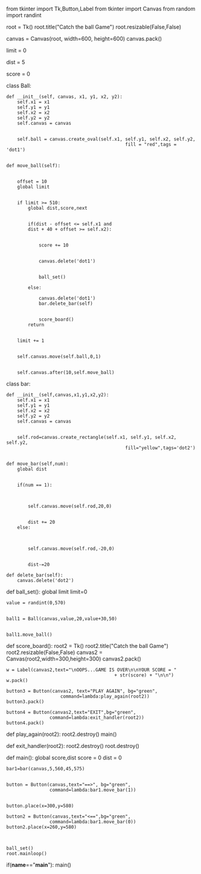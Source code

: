 from tkinter import Tk,Button,Label
from tkinter import Canvas
from random import randint


root = Tk()
root.title("Catch the ball Game")
root.resizable(False,False)


canvas = Canvas(root, width=600, height=600)
canvas.pack()


limit = 0


dist = 5


score = 0


class Ball:
	
	
	def __init__(self, canvas, x1, y1, x2, y2):
		self.x1 = x1
		self.y1 = y1
		self.x2 = x2
		self.y2 = y2
		self.canvas = canvas
		
		
		self.ball = canvas.create_oval(self.x1, self.y1, self.x2, self.y2,
												fill = "red",tags = 'dot1')
	
	
	def move_ball(self):
		
		
		offset = 10
		global limit
		
		
		if limit >= 510:
			global dist,score,next
			
			
			if(dist - offset <= self.x1 and
			dist + 40 + offset >= self.x2):
					
				
				score += 10
				
				
				canvas.delete('dot1')
				
				
				ball_set()
				
			else:
				
				canvas.delete('dot1')
				bar.delete_bar(self)
				
				
				score_board()
			return
			
		
		limit += 1
		
		
		self.canvas.move(self.ball,0,1)
		
		
		self.canvas.after(10,self.move_ball)
		
		
class bar:
	
	
	def __init__(self,canvas,x1,y1,x2,y2):
		self.x1 = x1
		self.y1 = y1
		self.x2 = x2
		self.y2 = y2
		self.canvas = canvas
		
		
		self.rod=canvas.create_rectangle(self.x1, self.y1, self.x2, self.y2,
												fill="yellow",tags='dot2')
	
	
	def move_bar(self,num):
		global dist
		
		
		if(num == 1):
			
			
			
			self.canvas.move(self.rod,20,0)
			
			
			dist += 20
		else:
			
			
			
			self.canvas.move(self.rod,-20,0)
			
			
			dist-=20
	
	def delete_bar(self):
		canvas.delete('dot2')
		


def ball_set():
	global limit
	limit=0
	
	
		
	value = randint(0,570)
	
	
	ball1 = Ball(canvas,value,20,value+30,50)
	
	
	ball1.move_ball()


def score_board():
	root2 = Tk()
	root2.title("Catch the ball Game")
	root2.resizable(False,False)
	canvas2 = Canvas(root2,width=300,height=300)
	canvas2.pack()
	
	w = Label(canvas2,text="\nOOPS...GAME IS OVER\n\nYOUR SCORE = "
											+ str(score) + "\n\n")
	w.pack()
	
	button3 = Button(canvas2, text="PLAY AGAIN", bg="green",
						command=lambda:play_again(root2))
	button3.pack()
	
	button4 = Button(canvas2,text="EXIT",bg="green",
					command=lambda:exit_handler(root2))
	button4.pack()


def play_again(root2):
	root2.destroy()
	main()


def exit_handler(root2):
	root2.destroy()
	root.destroy()


def main():
	global score,dist
	score = 0
	dist = 0
	
		
	bar1=bar(canvas,5,560,45,575)
	
	
	button = Button(canvas,text="==>", bg="green",
					command=lambda:bar1.move_bar(1))
					
	
	button.place(x=300,y=580)
	
	button2 = Button(canvas,text="<==",bg="green",
					command=lambda:bar1.move_bar(0))
	button2.place(x=260,y=580)
	
	
	
	ball_set()
	root.mainloop()


if(__name__=="__main__"):
	main()
